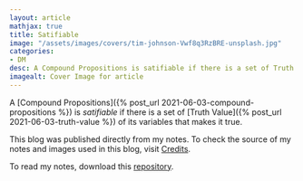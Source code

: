 ```yaml
---
layout: article
mathjax: true
title: Satifiable
image: "/assets/images/covers/tim-johnson-Vwf8q3RzBRE-unsplash.jpg"
categories:
- DM
desc: A Compound Propositions is satifiable if there is a set of Truth Value of its variables that makes it true. 
imagealt: Cover Image for article
---
```


A [Compound Propositions]({% post_url 2021-06-03-compound-propositions %}) is *satifiable* if there is a set of [Truth Value]({% post_url 2021-06-03-truth-value %}) of its variables that makes it true.

This blog was published directly from my notes.
To check the source of my notes and images used in this blog, visit <a href="/credits.html" target="_blank">Credits</a>.

To read my notes, download this <a href="https://github.com/bovem/CS" target="blank">repository</a>.